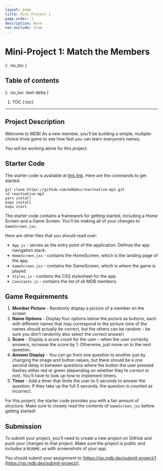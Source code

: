```yaml
---
layout: page
title: Mini-Project 1
page_order: 1
description: None
nav_exclude: true
---
```


# Mini-Project 1: Match the Members
{: .no_toc }

## Table of contents
{: .no_toc .text-delta }

1. TOC
{:toc}

---

## Project Description
Welcome to MDB! As a new member, you'll be building a simple, multiple-choice trivia game to see how fast you can learn everyone’s names.

You will be working alone for this project.

## Starter Code
The starter code is available at [this link](https://github.com/mdbdev/reactnative-mp1.git). Here are the commands to get started.

```
git clone https://github.com/mdbdev/reactnative-mp1.git
cd reactnative-mp1
yarn install
expo install
expo start
```
The starter code contains a framework for getting started, including a Home Screen and a Game Screen. You'll be making all of your changes to `GameScreen.jsx`.

Here are other files that you should read over:

- `App.js` - serves as the entry point of the application. Defines the app navigation stack.
- `HomeScreen.jsx` - contains the HomeScreen, which is the landing page of the app.
- `GameScreen.jsx` - contains the GameScreen, which is where the game is played.
- `Styles.js` - contains the CSS stylesheet for the app.
- `Constants.js` - contains the list of all MDB members.

## Game Requirements
1. **Member Picture** - Randomly display a picture of a member on the screen
2. **Name Options** - Display four options below the picture as buttons, each with different names that may correspond to the picture (one of the names should actually be correct, but the others can be random – be sure you don’t randomly also select the correct answer)
3. **Score** - Display a score count for the user – when the user correctly answers, increase the score by 1. Otherwise, just move on to the next question.
4. **Answer Display** - You can go from one question to another just by changing the image and button values, but there should be a one second delay in between questions where the button the user pressed flashes either red or green (depending on whether they’re correct or not). You’ll have to look up how to implement timers.
5. **Timer** - Add a timer that limits the user to 5 seconds to answer the question. If they take up the full 5 seconds, the question is counted as incorrect. 

For this project, the starter code provides you with a fair amount of structure. Make sure to closely read the contents of `GameScreen.jsx` before getting started!

## Submission
To submit your project, you'll need to create a new project on GitHub and push your changes to that project. Make sure the project is public and includes a `README.md` with screenshots of your app.

You should submit your assignment to [https://go.mdb.dev/submit-project/](https://go.mdb.dev/submit-project/).